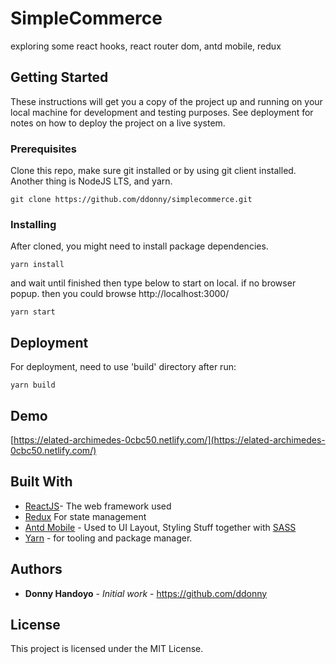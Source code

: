 # SimpleCommerce

exploring some react hooks, react router dom, antd mobile, redux

## Getting Started

These instructions will get you a copy of the project up and running on your local machine for development and testing purposes. See deployment for notes on how to deploy the project on a live system.

### Prerequisites

Clone this repo, make sure git installed or by using git client installed. Another thing is NodeJS LTS, and yarn.

```
git clone https://github.com/ddonny/simplecommerce.git
```

### Installing

After cloned, you might need to install package dependencies.

```
yarn install
```

and wait until finished then type below to start on local. if no browser popup. then you could browse http://localhost:3000/

```
yarn start
```

## Deployment

For deployment, need to use 'build' directory after run:

```
yarn build
```

## Demo

[https://elated-archimedes-0cbc50.netlify.com/](https://elated-archimedes-0cbc50.netlify.com/)

## Built With

* [ReactJS](https://reactjs.org/)- The web framework used
* [Redux](https://react-redux.js.org/) For state management
* [Antd Mobile](https://mobile.ant.design/) - Used to UI Layout, Styling Stuff together with [SASS](https://sass-lang.com/)
* [Yarn](https://yarnpkg.com/) - for tooling and package manager.

## Authors

* **Donny Handoyo** - *Initial work* - <https://github.com/ddonny>

## License

This project is licensed under the MIT License.
